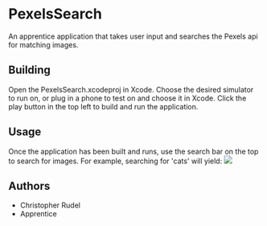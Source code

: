 # PexelsSearch

An apprentice application that takes user input and searches the Pexels api for matching images.
## Building

Open the PexelsSearch.xcodeproj in Xcode. Choose the desired simulator to run on, or plug in a phone to test on and choose it in Xcode. Click the play button in the top left to build and run the application. 

## Usage

Once the application has been built and runs, use the search bar on the top to search for images. For example, searching for 'cats' will yield:
![](https://i.imgur.com/5lz1Qna.png)

## Authors
- Christopher Rudel
- Apprentice
